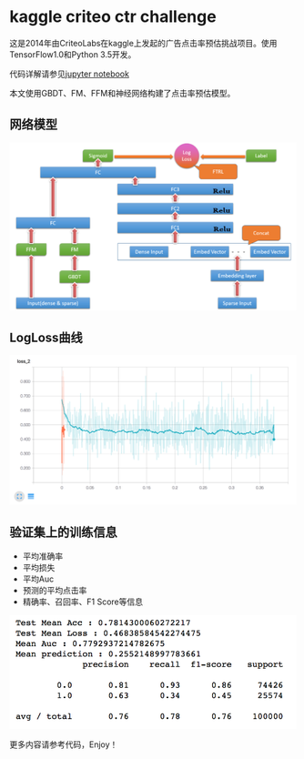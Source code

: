 # kaggle criteo ctr challenge

这是2014年由CriteoLabs在kaggle上发起的广告点击率预估挑战项目。使用TensorFlow1.0和Python 3.5开发。

代码详解请参见[jupyter notebook](https://nbviewer.jupyter.org/github/classtag/kaggle_criteo_ctr_challenge/blob/master/ctr.ipynb)


本文使用GBDT、FM、FFM和神经网络构建了点击率预估模型。

## 网络模型
![image](https://raw.githubusercontent.com/classtag/kaggle_criteo_ctr_challenge/master/model.png)

## LogLoss曲线
![image](https://raw.githubusercontent.com/classtag/kaggle_criteo_ctr_challenge/master/tensorboard.png)

## 验证集上的训练信息
 - 平均准确率
 - 平均损失
 - 平均Auc
 - 预测的平均点击率
 - 精确率、召回率、F1 Score等信息

![image](https://raw.githubusercontent.com/classtag/kaggle_criteo_ctr_challenge/master/train_info.png)

更多内容请参考代码，Enjoy！
